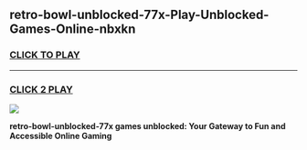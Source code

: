 
## retro-bowl-unblocked-77x-Play-Unblocked-Games-Online-nbxkn
<h3>
<a href="https://premium76.site?title=retro-bowl-unblocked-77x&ref=25A">CLICK TO PLAY</a></h3>
<hr>

<h3>
<a href="https://premium76.site?title=retro-bowl-unblocked-77x&ref=25A">CLICK 2 PLAY</a>
  
</h3>

<a href="https://premium76.site?title=retro-bowl-unblocked-77x&ref=25A"><img src="https://clearcache.store/games.png"></a>


**retro-bowl-unblocked-77x games unblocked: Your Gateway to Fun and Accessible Online Gaming**
